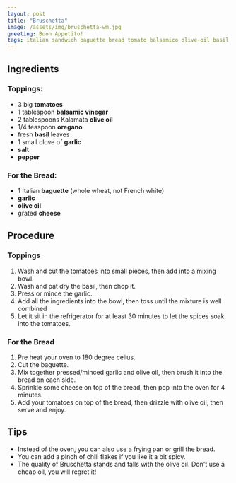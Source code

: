 ```yaml
---
layout: post
title: "Bruschetta"
image: /assets/img/bruschetta-wm.jpg
greeting: Buon Appetito!
tags: italian sandwich baguette bread tomato balsamico olive-oil basil garlic cheese light vegetarian
---
```


## Ingredients

### Toppings:

 - 3 big __tomatoes__
 - 1 tablespoon __balsamic vinegar__
 - 2 tablespoons Kalamata __olive oil__
 - 1/4 teaspoon __oregano__
 - fresh __basil__ leaves
 - 1 small clove of __garlic__
 - __salt__
 - __pepper__
 
### For the Bread:

 - 1 Italian __baguette__ (whole wheat, not French white)
 - __garlic__
 - __olive oil__
 - grated __cheese__
 
## Procedure

### Toppings

 1. Wash and cut the tomatoes into small pieces, then add into a mixing bowl.
 1. Wash and pat dry the basil, then chop it.
 1. Press or mince the garlic.
 1. Add all the ingredients into the bowl, then toss until the mixture is well combined
 1. Let it sit in the refrigerator for at least 30 minutes to let the spices soak into the tomatoes.
 
### For the Bread

 1. Pre heat your oven to 180 degree celius.
 1. Cut the baguette.
 1. Mix together pressed/minced garlic and olive oil, then brush it into the bread on each side.
 1. Sprinkle some cheese on top of the bread, then pop into the oven for 4 minutes.
 1. Add your tomatoes on top of the bread, then drizzle with olive oil, then serve and enjoy.
 
## Tips

 - Instead of the oven, you can also use a frying pan or grill the bread.
 - You can add a pinch of chili flakes if you like it a bit spicy.
 - The quality of Bruschetta stands and falls with the olive oil. Don't use a cheap oil, you will regret it!
